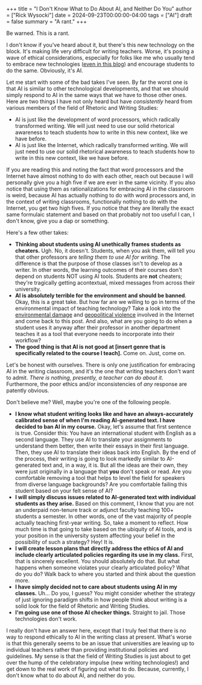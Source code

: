 +++
title = "I Don't Know What to Do About AI, and Neither Do You"
author = ["Rick Wysocki"]
date = 2024-09-23T00:00:00-04:00
tags = ["AI"]
draft = false
summary = "A rant."
+++

Be warned. This is a rant.

I don't know if you've heard about it, but there's this new technology
on the block. It's making life very difficult for writing teachers.
Worse, it's posing a wave of ethical considerations, especially for
folks like me who usually tend to embrace new technologies
([even in this blog](/tags/link-roundup)) and encourage students to do
the same. Obviously, it's AI.

Let me start with some of the bad takes I've seen. By far the worst one
is that AI is similar to other technological developments, and that we
should simply respond to AI in the same ways that we have to those other
ones. Here are two things I have not only heard but have _consistently_
heard from various members of the field of Rhetoric and Writing Studies:

-   AI is just like the development of word processors, which radically
    transformed writing. We will just need to use our solid rhetorical
    awareness to teach students how to write in this new context, like we
    have before.
-   AI is just like the Internet, which radically transformed writing. We
    will just need to use our solid rhetorical awareness to teach students
    how to write in this new context, like we have before.

If you are reading this and noting the fact that word processors and the
Internet have almost nothing to do with each other, reach out because I
will personally give you a high five if we are ever in the same
vicinity. If you also notice that using them as rationalizations for
embracing AI in the classroom is weird, because AI has actually nothing
to do with word processors and, in the context of writing classrooms,
functionally nothing to do with the Internet, you get two high fives. If
you notice that they are literally the exact same formulaic statement
and based on that probably not too useful I can, I don't know, give you
a dap or something.

Here's a few other takes:

-   **Thinking about students using AI unethically frames students as
    cheaters.** Ugh. No, it doesn't. Students, when you ask them, will tell
    you that other professors are _telling them to use AI for writing._
    The difference is that the purpose of those classes isn't to develop
    as a writer. In other words, the learning outcomes of their courses
    don't depend on students NOT using AI tools. Students are **not**
    cheaters; they're tragically getting acontextual, mixed messages from
    across their university.
-   **AI is absolutely terrible for the environment and should be banned**.
    Okay, this is a great take. But how far are we willing to go in terms
    of the environmental impact of teaching technology? Take a look into
    the
    [environmental
    damage](https://www.bbc.com/future/article/20200305-why-your-internet-habits-are-not-as-clean-as-you-think) and
    [geopolitical
    violence](https://mitpress.mit.edu/9780262529969/a-prehistory-of-the-cloud/) involved in the Internet and come back to this post. And
    also, what are you going to do when a student uses it anyway after
    their professor in another department teaches it as a tool that
    everyone needs to incorporate into their workflow?
-   **The good thing is that AI is not good at [insert genre that is
    specifically related to the course I teach].** Come on. Just, come on.

Let's be honest with ourselves. There is only one justification for
embracing AI in the writing classroom, and it's the one that writing
teachers don't want to admit. _There is nothing, presently, a teacher
can do about it._ Furthermore, the poor ethics and/or inconsistencies of
_any_ response are patently obvious.

Don't believe me? Well, maybe you're one of the following people.

-   **I know what student writing looks like and have an always-accurately
    calibrated sense of when I'm reading AI-generated text. I have decided
    to ban AI in my course.** Okay, let's assume that first sentence is
    true. Consider this: You have an international student with English as
    a second language. They use AI to translate your assignments to
    understand them better, then write their essays in their first
    language. Then, they use AI to translate their ideas back into
    English. By the end of the process, their writing is going to look
    markedly similar to AI-generated text and, in a way, it is. But all
    the ideas are their own, they were just originally in a language that
    **you** don't speak or read. Are you comfortable removing a tool that
    helps to level the field for speakers from diverse language
    backgrounds? Are you comfortable failing this student based on your
    felt sense of AI?
-   **I will simply discuss issues related to AI-generated text with
    individual students as they arise.** Based on this comment, I know that
    you are not an underpaid non-tenure track or adjunct faculty teaching
    100+ students a semester. In other words, one of the vast majority of
    people actually teaching first-year writing. So, take a moment to
    reflect. How much time is that going to take based on the ubiquity of
    AI tools, and is your position in the university system affecting your
    belief in the possibility of such a strategy? Hey! It is.
-   **I will create lesson plans that directly address the ethics of AI and
    include clearly articulated policies regarding its use in my class.**
    First, that is sincerely excellent. You should absolutely do that. But
    what happens when someone violates your clearly articulated policy?
    What do you do? Walk back to where you started and think about the
    question more.
-   **I have simply decided not to care about students using AI in my
    classes.** Uh... Do you, I guess? You might consider whether the
    strategy of just ignoring paradigm shifts in how people think about
    writing is a solid look for the field of Rhetoric and Writing Studies.
-   **I'm going use one of those AI checker things.** Straight to jail.
    Those technologies don't work.

I really don't have an answer here, except that I truly feel that there
is no way to respond ethically to AI in the writing class at present.
What's worse is that this generally seems to be an issue that
universities are leaving up to individual teachers rather than providing
institutional policies and guidelines. My sense is that the field of
Writing Studies is just about to get over the hump of the celebratory
impulse (new writing technologies!) and get down to the real work of
figuring out what to do. Because, currently, I don't know what to do
about AI, and neither do you.
